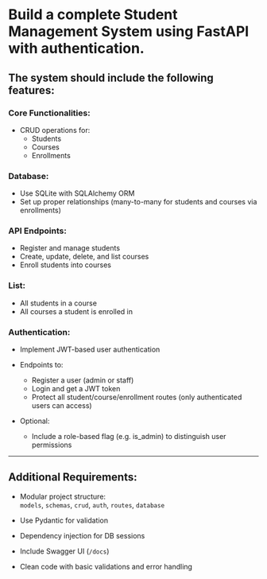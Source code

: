 # Build a complete Student Management System using FastAPI with authentication.

## The system should include the following features:

### Core Functionalities:
- CRUD operations for:
  - Students  
  - Courses  
  - Enrollments

### Database:
- Use SQLite with SQLAlchemy ORM  
- Set up proper relationships (many-to-many for students and courses via enrollments)

### API Endpoints:
- Register and manage students  
- Create, update, delete, and list courses  
- Enroll students into courses

### List:
- All students in a course  
- All courses a student is enrolled in

### Authentication:
- Implement JWT-based user authentication  
- Endpoints to:  
  - Register a user (admin or staff)  
  - Login and get a JWT token  
  - Protect all student/course/enrollment routes (only authenticated users can access)

- Optional:  
  - Include a role-based flag (e.g. is_admin) to distinguish user permissions

---

## Additional Requirements:
- Modular project structure:  
  `models`, `schemas`, `crud`, `auth`, `routes`, `database`

- Use Pydantic for validation  
- Dependency injection for DB sessions  
- Include Swagger UI (`/docs`)  
- Clean code with basic validations and error handling
